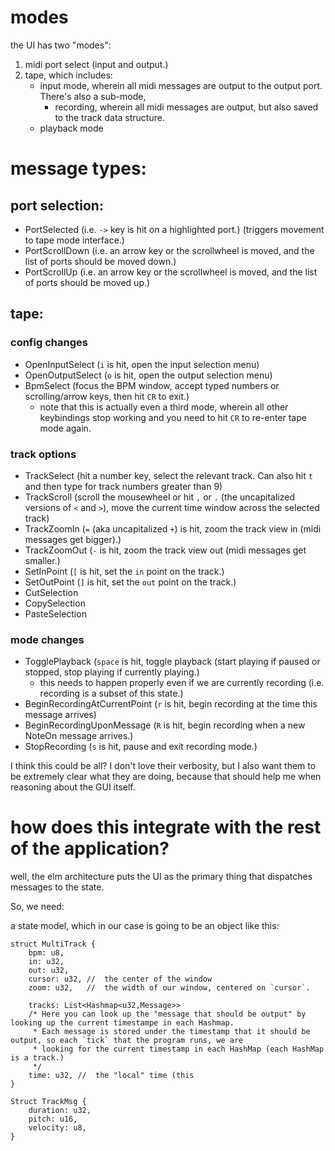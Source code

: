# modes

the UI has two "modes":

1. midi port select (input and output.)
2. tape, which includes:
    - input mode, wherein all midi messages are output to the output port. There's also a sub-mode,
        - recording, wherein all midi messages are output, but also saved to the track data structure.
    - playback mode

# message types:

## port selection:

- PortSelected (i.e. `->` key is hit on a highlighted port.) (triggers movement to tape mode interface.)
- PortScrollDown (i.e. an arrow key or the scrollwheel is moved, and the list of ports should be moved down.)
- PortScrollUp (i.e. an arrow key or the scrollwheel is moved, and the list of ports should be moved up.)

## tape:

### config changes
- OpenInputSelect (`i` is hit, open the input selection menu)
- OpenOutputSelect (`o` is hit, open the output selection menu)
- BpmSelect (focus the BPM window, accept typed numbers or scrolling/arrow keys, then hit `CR` to exit.)
    - note that this is actually even a third mode, wherein all other keybindings stop working and you need to hit `CR` to re-enter tape mode again.

### track options
- TrackSelect (hit a number key, select the relevant track. Can also hit `t` and then type for track numbers greater than 9)
- TrackScroll (scroll the mousewheel or hit `,` or `.` (the uncapitalized versions of `<` and `>`), move the current time window across the selected track)
- TrackZoomIn (`=` (aka uncapitalized `+`) is hit, zoom the track view in (midi messages get bigger).)
- TrackZoomOut (`-` is hit, zoom the track view out (midi messages get smaller.)
- SetInPoint (`[` is hit, set the `in` point on the track.)
- SetOutPoint (`]` is hit, set the `out` point on the track.)
- CutSelection
- CopySelection
- PasteSelection

### mode changes

- TogglePlayback (`space` is hit, toggle playback (start playing if paused or stopped, stop playing if currently playing.)
    - this needs to happen properly even if we are currently recording (i.e. recording is a subset of this state.)
- BeginRecordingAtCurrentPoint (`r` is hit, begin recording at the time this message arrives)
- BeginRecordingUponMessage (`R` is hit, begin recording when a new NoteOn message arrives.)
- StopRecording (`s` is hit, pause and exit recording mode.)



I think this could be all? I don't love their verbosity, but I also want them to be extremely clear what they are doing, because that should help me when reasoning about the GUI itself.

# how does this integrate with the rest of the application?

well, the elm architecture puts the UI as the primary thing that dispatches messages to the state.

So, we need:

a state model, which in our case is going to be an object like this:

```
struct MultiTrack {
    bpm: u8,
    in: u32,
    out: u32,
    cursor: u32, //  the center of the window
    zoom: u32,   //  the width of our window, centered on `cursor`.

    tracks: List<Hashmap<u32,Message>>
    /* Here you can look up the "message that should be output" by looking up the current timestampe in each Hashmap.
     * Each message is stored under the timestamp that it should be output, so each `tick` that the program runs, we are
     * looking for the current timestamp in each HashMap (each HashMap is a track.)
     */
    time: u32, //  the "local" time (this 
}

Struct TrackMsg {
    duration: u32,
    pitch: u16,
    velocity: u8,
}
